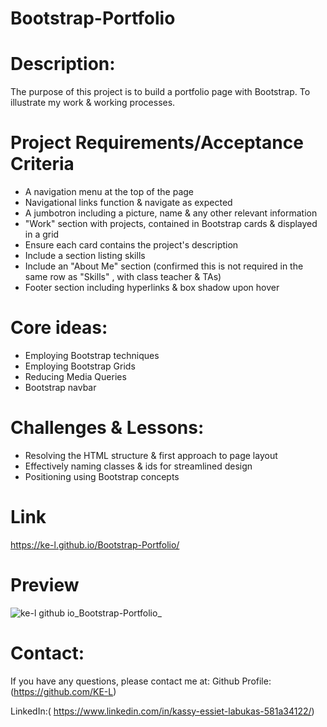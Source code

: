 # Bootstrap-Portfolio

# Description:
The purpose of this project is to build a portfolio page with Bootstrap. To illustrate my work & working processes. 

# Project Requirements/Acceptance Criteria 
* A navigation menu at the top of the page
* Navigational links function & navigate as expected
* A jumbotron including a picture, name & any other relevant information
* "Work" section with projects, contained in Bootstrap cards & displayed in a grid 
* Ensure each card contains the project's description 
* Include a section listing skills 
* Include an "About Me" section (confirmed this is not required in the same row as "Skills" , with class teacher & TAs) 
* Footer section including hyperlinks & box shadow upon hover  

# Core ideas: 
* Employing Bootstrap techniques 
* Employing Bootstrap Grids 
* Reducing Media Queries
* Bootstrap navbar


# Challenges & Lessons:
* Resolving the HTML structure & first approach to page layout 
* Effectively naming classes & ids for streamlined design
* Positioning using Bootstrap concepts

# Link 
https://ke-l.github.io/Bootstrap-Portfolio/


# Preview
![ke-l github io_Bootstrap-Portfolio_](https://user-images.githubusercontent.com/115717787/200689131-a783c2d8-2683-43d9-a5e7-f6ac39650883.png)


# Contact:
If you have any questions, please contact me at: 
  Github Profile: (https://github.com/KE-L)  
  
  LinkedIn:( https://www.linkedin.com/in/kassy-essiet-labukas-581a34122/)
